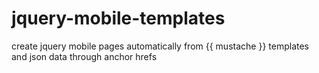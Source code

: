 jquery-mobile-templates
=======================

create jquery mobile pages automatically from {{ mustache }} templates and json data through anchor hrefs
